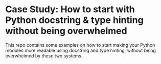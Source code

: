 # Case Study: How to start with Python docstring & type hinting without being overwhelmed

This repo contains some examples on how to start making your Python modules more readable using docstring and type hinting, without being overwhelmed by these two systems.